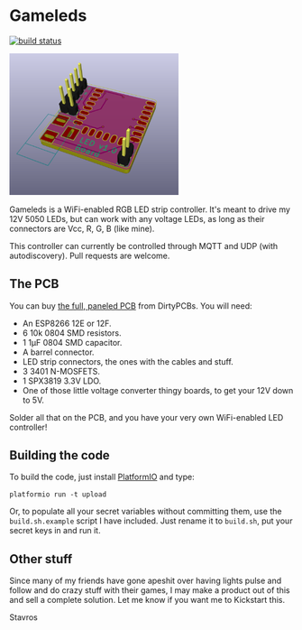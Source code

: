 ﻿Gameleds
========

[![build
status](https://gitlab.com/skorokithakis/gamelights/badges/master/build.svg)](https://gitlab.com/skorokithakis/gamelights/commits/master)

<img src="misc/images/front.png" width="300px" />

Gameleds is a WiFi-enabled RGB LED strip controller. It's meant to drive my 12V
5050 LEDs, but can work with any voltage LEDs, as long as their connectors are
Vcc, R, G, B (like mine).

This controller can currently be controlled through MQTT and UDP (with
autodiscovery). Pull requests are welcome.


The PCB
-------

You can buy [the full, paneled
PCB](http://dirtypcbs.com/view.php?share=16892&accesskey=996a11f93e9b6f833112ceedd77168f7)
from DirtyPCBs. You will need:

* An ESP8266 12E or 12F.
* 6 10k 0804 SMD resistors.
* 1 1μF 0804 SMD capacitor.
* A barrel connector.
* LED strip connectors, the ones with the cables and stuff.
* 3 3401 N-MOSFETS.
* 1 SPX3819 3.3V LDO.
* One of those little voltage converter thingy boards, to get your 12V down to
  5V.

Solder all that on the PCB, and you have your very own WiFi-enabled LED
controller!


Building the code
-----------------

To build the code, just install [PlatformIO](http://platformio.org/) and type:

```
platformio run -t upload
```

Or, to populate all your secret variables without committing them, use the
`build.sh.example` script I have included. Just rename it to `build.sh`, put
your secret keys in and run it.


Other stuff
-----------

Since many of my friends have gone apeshit over having lights pulse and follow
and do crazy stuff with their games, I may make a product out of this and sell
a complete solution. Let me know if you want me to Kickstart this.

Stavros

